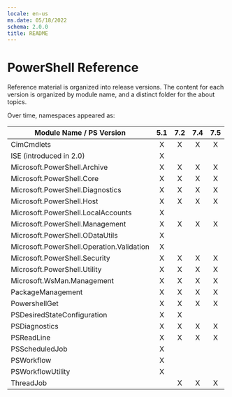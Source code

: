 ```yaml
---
locale: en-us
ms.date: 05/18/2022
schema: 2.0.0
title: README
---
```

# PowerShell Reference

Reference material is organized into release versions. The content for each
version is organized by module name, and a distinct folder for the about
topics.

Over time, namespaces appeared as:

|         Module Name / PS Version          |  5.1  |  7.2  |  7.4  |  7.5  |
| ----------------------------------------- | :---: | :---: | :---: | :---: |
| CimCmdlets                                |   X   |   X   |   X   |   X   |
| ISE (introduced in 2.0)                   |   X   |       |       |       |
| Microsoft.PowerShell.Archive              |   X   |   X   |   X   |   X   |
| Microsoft.PowerShell.Core                 |   X   |   X   |   X   |   X   |
| Microsoft.PowerShell.Diagnostics          |   X   |   X   |   X   |   X   |
| Microsoft.PowerShell.Host                 |   X   |   X   |   X   |   X   |
| Microsoft.PowerShell.LocalAccounts        |   X   |       |       |       |
| Microsoft.PowerShell.Management           |   X   |   X   |   X   |   X   |
| Microsoft.PowerShell.ODataUtils           |   X   |       |       |       |
| Microsoft.PowerShell.Operation.Validation |   X   |       |       |       |
| Microsoft.PowerShell.Security             |   X   |   X   |   X   |   X   |
| Microsoft.PowerShell.Utility              |   X   |   X   |   X   |   X   |
| Microsoft.WsMan.Management                |   X   |   X   |   X   |   X   |
| PackageManagement                         |   X   |   X   |   X   |   X   |
| PowershellGet                             |   X   |   X   |   X   |   X   |
| PSDesiredStateConfiguration               |   X   |   X   |       |       |
| PSDiagnostics                             |   X   |   X   |   X   |   X   |
| PSReadLine                                |   X   |   X   |   X   |   X   |
| PSScheduledJob                            |   X   |       |       |       |
| PSWorkflow                                |   X   |       |       |       |
| PSWorkflowUtility                         |   X   |       |       |       |
| ThreadJob                                 |       |   X   |   X   |   X   |
